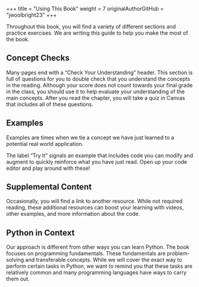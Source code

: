 +++
title = "Using This Book"
weight = 7
originalAuthorGitHub = "jwoolbright23"
+++

Throughout this book, you will find a variety of different sections and practice exercises. We are writing this guide to help you make the most of the book.

## Concept Checks

Many pages end with a “Check Your Understanding” header. This section is full of questions for you to double check that you understand the concepts in the reading. Although your score does not count towards your final grade in the class, you should use it to help evaluate your understanding of the main concepts. After you read the chapter, you will take a quiz in Canvas that includes all of these questions.

## Examples

Examples are times when we tie a concept we have just learned to a potential real world application.

The label “Try It” signals an example that includes code you can modify and augment to quickly reinforce what you have just read. Open up your code editor and play around with these!

## Supplemental Content

Occasionally, you will find a link to another resource. While not required reading, these additional resources can boost your learning with videos, other examples, and more information about the code.

## Python in Context

Our approach is different from other ways you can learn Python. The book focuses on programming fundamentals. These fundamentals are problem-solving and transferable concepts. While we will cover the exact way to perform certain tasks in Python, we want to remind you that these tasks are relatively common and many programming languages have ways to carry them out.